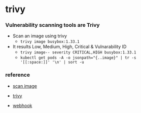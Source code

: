 # trivy



### Vulnerability scanning tools are Trivy

- Scan an image using trivy
  - `trivy image busybox:1.33.1`
- It results Low, Medium, High, Critical & Vulnarability ID
  - `trivy image-- severity CRITICAL,HIGH busybox:1.33.1`
  - `kubectl get pods -A -o jsonpath="{..image}" | tr -s '[[:space:]]' '\n' | sort -u`



### reference

- [scan image](https://kubernetes.io/blog/2018/07/18/11-ways-not-to-get-hacked/#10-scan-images-and-run-ids)

- [trivy](https://github.com/aquasecurity/trivy)

- [webhook](https://github.com/linuxacademy/content-cks-trivy-k8s-webhook)

